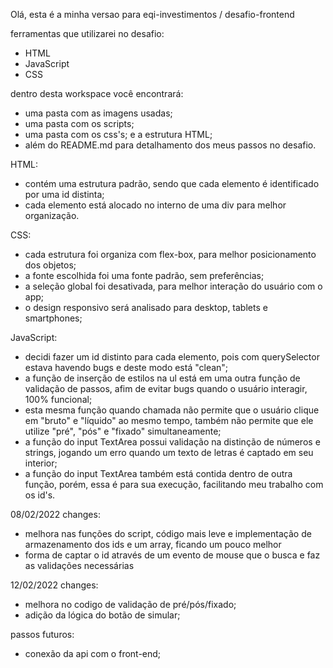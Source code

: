 Olá, esta é a minha versao para eqi-investimentos /
desafio-frontend

ferramentas que utilizarei no desafio:
- HTML
- JavaScript
- CSS

dentro desta workspace você encontrará:
 - uma pasta com as imagens usadas;
 - uma pasta com os scripts;
 - uma pasta com os css's;
 e a estrutura HTML;
 - além do README.md para detalhamento dos meus passos no desafio.

HTML:

 - contém uma estrutura padrão, sendo que cada elemento
 é identificado por uma id distinta;
 - cada elemento está alocado no interno de uma div para melhor organização.

 CSS:

 - cada estrutura foi organiza com flex-box, para melhor posicionamento dos objetos;
 - a fonte escolhida foi uma fonte padrão, sem preferências;
 - a seleção global foi desativada, para melhor interação do usuário com o app;
 - o design responsivo será analisado para desktop, tablets e smartphones;

 JavaScript:

 - decidi fazer um id distinto para cada elemento, pois com querySelector estava 
 havendo bugs e deste modo está "clean";
 - a função de inserção de estilos na ul está em uma outra função de validação de passos,
 afim de evitar bugs quando o usuário interagir, 100% funcional;
 - esta mesma função quando chamada não permite que o usuário clique em "bruto" e "líquido" ao
 mesmo tempo, também não permite que ele utilize "pré", "pós" e "fixado" simultaneamente;
 - a função do input TextArea possui validação na distinção de números e strings, jogando um
 erro quando um texto de letras é captado em seu interior;
 - a função do input TextArea também está contida dentro de outra função, porém, essa é para
 sua execução, facilitando meu trabalho com os id's.


08/02/2022 changes:

 - melhora nas funções do script, código mais leve e implementação de armazenamento dos ids e um
 array, ficando um pouco melhor
 - forma de captar o id através de um evento de mouse que o busca e faz as validações necessárias

12/02/2022 changes:

 - melhora no codigo de validação de pré/pós/fixado;
 - adição da lógica do botão de simular;

passos futuros:

 - conexão da api com o front-end;